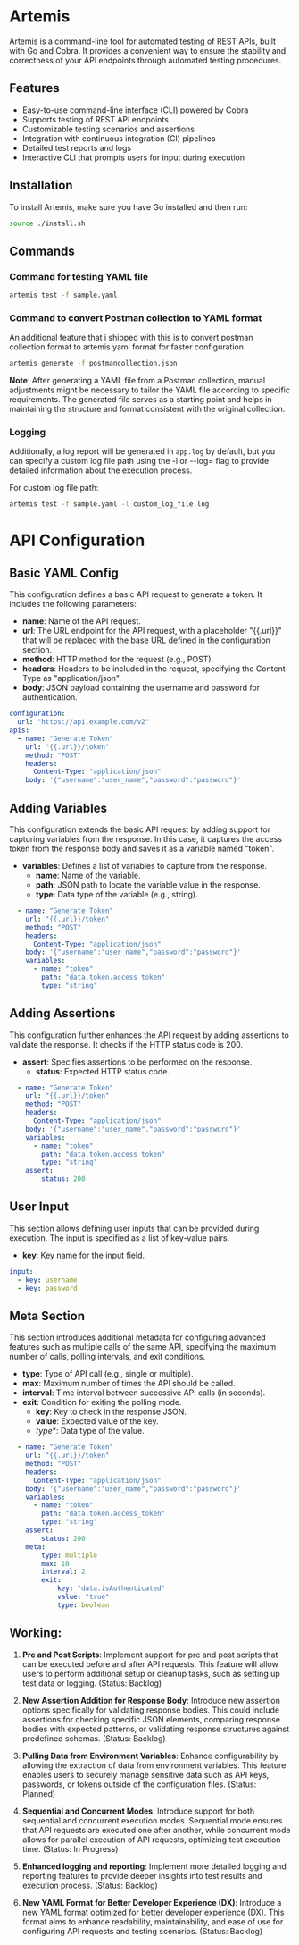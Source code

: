 # Artemis

Artemis is a command-line tool for automated testing of REST APIs, built with Go and Cobra. It provides a convenient way to ensure the stability and correctness of your API endpoints through automated testing procedures.

## Features

- Easy-to-use command-line interface (CLI) powered by Cobra
- Supports testing of REST API endpoints
- Customizable testing scenarios and assertions
- Integration with continuous integration (CI) pipelines
- Detailed test reports and logs
- Interactive CLI that prompts users for input during execution

## Installation

To install Artemis, make sure you have Go installed and then run:

```bash
source ./install.sh
```

## Commands

### Command for testing YAML file

```sh
artemis test -f sample.yaml
```

### Command to convert Postman collection to YAML format

An additional feature that i shipped with this is to convert postman collection format to artemis yaml format for faster configuration

```sh
artemis generate -f postmancollection.json
```
**Note**: After generating a YAML file from a Postman collection, manual adjustments might be necessary to tailor the YAML file according to specific requirements. The generated file serves as a starting point and helps in maintaining the structure and format consistent with the original collection.

### Logging

Additionally, a log report will be generated in `app.log` by default, but you can specify a custom log file path using the -l or --log= flag to provide detailed information about the execution process.



For custom log file path:

```sh
artemis test -f sample.yaml -l custom_log_file.log
```
# API Configuration

## Basic YAML Config

This configuration defines a basic API request to generate a token. It includes the following parameters:

- **name**: Name of the API request.
- **url**: The URL endpoint for the API request, with a placeholder "{{.url}}" that will be replaced with the base URL defined in the configuration section.
- **method**: HTTP method for the request (e.g., POST).
- **headers**: Headers to be included in the request, specifying the Content-Type as "application/json".
- **body**: JSON payload containing the username and password for authentication.

```yaml
configuration:
  url: "https://api.example.com/v2"
apis:
  - name: "Generate Token"
    url: "{{.url}}/token"
    method: "POST"
    headers:
      Content-Type: "application/json"
    body: '{"username":"user_name","password":"password"}'
```

## Adding Variables

This configuration extends the basic API request by adding support for capturing variables from the response. In this case, it captures the access token from the response body and saves it as a variable named "token".

- **variables**: Defines a list of variables to capture from the response.
    - **name**: Name of the variable.
    - **path**: JSON path to locate the variable value in the response.
    - **type**: Data type of the variable (e.g., string).

```yaml
  - name: "Generate Token"
    url: "{{.url}}/token"
    method: "POST"
    headers:
      Content-Type: "application/json"
    body: '{"username":"user_name","password":"password"}'
    variables:
      - name: "token"
        path: "data.token.access_token"
        type: "string"

```

## Adding Assertions

This configuration further enhances the API request by adding assertions to validate the response. It checks if the HTTP status code is 200.

- **assert**: Specifies assertions to be performed on the response.
  - **status**: Expected HTTP status code.

```yaml
  - name: "Generate Token"
    url: "{{.url}}/token"
    method: "POST"
    headers:
      Content-Type: "application/json"
    body: '{"username":"user_name","password":"password"}'
    variables:
      - name: "token"
        path: "data.token.access_token"
        type: "string"
    assert:
        status: 200
```

## User Input

This section allows defining user inputs that can be provided during execution. The input is specified as a list of key-value pairs.

- **key**: Key name for the input field.

```yaml
input:
  - key: username
  - key: password
```

## Meta Section

This section introduces additional metadata for configuring advanced features such as multiple calls of the same API, specifying the maximum number of calls, polling intervals, and exit conditions.

- **type**: Type of API call (e.g., single or multiple).
- **max**: Maximum number of times the API should be called.
- **interval**: Time interval between successive API calls (in seconds).
- **exit**: Condition for exiting the polling mode.
    - **key**: Key to check in the response JSON.
    - **value**: Expected value of the key.
    - *type**: Data type of the value.

```yaml
  - name: "Generate Token"
    url: "{{.url}}/token"
    method: "POST"
    headers:
      Content-Type: "application/json"
    body: '{"username":"user_name","password":"password"}'
    variables:
      - name: "token"
        path: "data.token.access_token"
        type: "string"
    assert:
        status: 200
    meta:
        type: multiple
        max: 10
        interval: 2
        exit: 
            key: "data.isAuthenticated"
            value: "true"
            type: boolean
```

## Working:

1. **Pre and Post Scripts**: Implement support for pre and post scripts that can be executed before and after API requests. This feature will allow users to perform additional setup or cleanup tasks, such as setting up test data or logging. (Status: Backlog)

2. **New Assertion Addition for Response Body**: Introduce new assertion options specifically for validating response bodies. This could include assertions for checking specific JSON elements, comparing response bodies with expected patterns, or validating response structures against predefined schemas. (Status: Backlog)

3. **Pulling Data from Environment Variables**: Enhance configurability by allowing the extraction of data from environment variables. This feature enables users to securely manage sensitive data such as API keys, passwords, or tokens outside of the configuration files. (Status: Planned)

4. **Sequential and Concurrent Modes**: Introduce support for both sequential and concurrent execution modes. Sequential mode ensures that API requests are executed one after another, while concurrent mode allows for parallel execution of API requests, optimizing test execution time. (Status: In Progress)

5. **Enhanced logging and reporting**: Implement more detailed logging and reporting features to provide deeper insights into test results and execution process. (Status: Backlog)

6. **New YAML Format for Better Developer Experience (DX)**: Introduce a new YAML format optimized for better developer experience (DX). This format aims to enhance readability, maintainability, and ease of use for configuring API requests and testing scenarios. (Status: Backlog)
